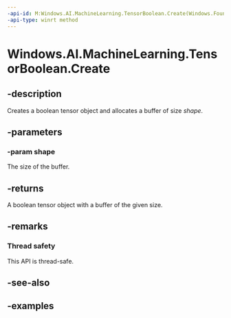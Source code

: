 ```yaml
---
-api-id: M:Windows.AI.MachineLearning.TensorBoolean.Create(Windows.Foundation.Collections.IIterable{System.Int64})
-api-type: winrt method
---
```


<!-- Method syntax.
public TensorBoolean TensorBoolean.Create(IIterable<Int64> shape)
-->

# Windows.AI.MachineLearning.TensorBoolean.Create

## -description
Creates a boolean tensor object and allocates a buffer of size *shape*.

## -parameters
### -param shape
The size of the buffer.

## -returns
A boolean tensor object with a buffer of the given size.

## -remarks

### Thread safety
This API is thread-safe.

## -see-also

## -examples
